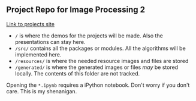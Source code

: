 ## Project Repo for Image Processing 2 ##
[Link to projects site](https://sites.google.com/site/bitimageprocessing/home/projects-ii)

- `/` is where the demos for the projects will be made. Also the presentations can stay here.
- `/src/` contains all the packages or modules. All the algorithms will be implemented here.
- `/resources/` is where the needed resource images and files are stored
- `/generated/` is where the generated images or files *may* be stored locally. The contents of this folder are not tracked.

Opening the `*.ipynb` requires a iPython notebook. Don't worry if you don't care. This is my shenanigan.